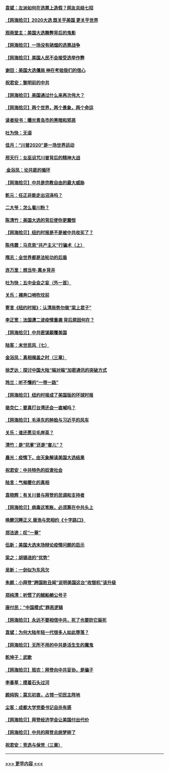 #### [袁斌：左派如何在选票上造假？网友总结七招](../pages/nsc993/n12533180.md?t=11081351) 
#### [【网海拾贝】2020大选 既关乎美国 更关乎世界](../pages/nsc993/n12533161.md?t=11081351) 
#### [观雨堂主：美国大选舞弊背后的鬼影](../pages/nsc993/n12533153.md?t=11081351) 
#### [【网海拾贝】一场没有硝烟的选票战争](../pages/nsc993/n12531883.md?t=11081351) 
#### [【网海拾贝】美国人民不会接受选举作弊](../pages/nsc993/n12528850.md?t=11081351) 
#### [谢田：美国大选僵局 神在考验我们的信心](../pages/nsc993/n12527932.md?t=11081351) 
#### [祝君安：黎明前的中共](../pages/nsc993/n12524071.md?t=11081351) 
#### [【网海拾贝】美国通过什么来再次伟大？](../pages/nsc993/n12523844.md?t=11081351) 
#### [【网海拾贝】两个世界，两个景象，两个命运](../pages/nsc993/n12521419.md?t=11081351) 
#### [读者投书：曝光青岛市的黑暗和邪恶](../pages/nsc993/n12520988.md?t=11081351) 
#### [吐为快：无语](../pages/nsc993/n12518588.md?t=11081351) 
#### [佳月：“川普2020”是一场世界运动](../pages/nsc993/n12518581.md?t=11081351) 
#### [邢天行：女巫诅咒川普背后的精神大战](../pages/nsc993/n12517257.md?t=11081351) 
#### [ 金浴凤：论共匪的循环](../pages/nsc993/n12517133.md?t=11081351) 
#### [【网海拾贝】中共是宗教自由的最大威胁](../pages/nsc993/n12516879.md?t=11081351) 
#### [乾元：任正非能走出沼泽吗？](../pages/nsc993/n12515831.md?t=11081351) 
#### [二大爷：怎么看川粉？](../pages/nsc993/n12515820.md?t=11081351) 
#### [陈清竹：美国大选的背后使你更震惊](../pages/nsc993/n12515589.md?t=11081351) 
#### [【网海拾贝】纽约时报是不是被中共收买了？](../pages/nsc993/n12515122.md?t=11081351) 
#### [陈伟霆：马克思“共产主义”行骗术（上）](../pages/nsc993/n12510217.md?t=11081351) 
#### [隋志：全世界都是法轮功的后盾](../pages/nsc993/n12510636.md?t=11081351) 
#### [连万里：想当年‧离乡背井](../pages/nsc993/n12510623.md?t=11081351) 
#### [吐为快：五中全会之妄（外一首）](../pages/nsc993/n12510470.md?t=11081351) 
#### [关乐：裸奔口哨吹坟前](../pages/nsc993/n12510403.md?t=11081351) 
#### [寄言《纽约时报》：认清局势勿做“梁上君子”](../pages/nsc993/n12510042.md?t=11081351) 
#### [李正宽：法国遭二波疫情重袭 背后原因何在？](../pages/nsc993/n12509971.md?t=11081351) 
#### [【网海拾贝】中共密谋颠覆美国](../pages/nsc993/n12509816.md?t=11081351) 
#### [陆客：末世民风（七）](../pages/nsc993/n12507822.md?t=11081351) 
#### [金浴凤：真相揭盖之时（三章）](../pages/nsc993/n12507804.md?t=11081351) 
#### [徐芝达：探讨中国大陆“端对端”加密通讯的突破方式](../pages/nsc993/n12507682.md?t=11081351) 
#### [玲兰：听不懂的“一带一路”](../pages/nsc993/n12507669.md?t=11081351) 
#### [【网海拾贝】纽约时报成了美国版的环球时报](../pages/nsc993/n12507053.md?t=11081351) 
#### [骆克仁：要真打台湾还会一直喊吗？](../pages/nsc993/n12506843.md?t=11081351) 
#### [【网海拾贝】毛泽东的肿脸与习近平的风车](../pages/nsc993/n12504537.md?t=11081351) 
#### [关乐：谁还愿见毛岸英？](../pages/nsc993/n12503866.md?t=11081351) 
#### [清竹：是“坑爹”还是“害儿”？](../pages/nsc993/n12503034.md?t=11081351) 
#### [晨光：疫情下，由天象解读美国大选结果](../pages/nsc993/n12502536.md?t=11081351) 
#### [祝君安：中共特色的奴隶社会](../pages/nsc993/n12501529.md?t=11081351) 
#### [陆言：气候暖化的真相](../pages/nsc993/n12501183.md?t=11081351) 
#### [袁晓辉：有关川普与拜登的民调和支持者](../pages/nsc993/n12500433.md?t=11081351) 
#### [【网海拾贝】病毒这笔账，必须算在中共头上](../pages/nsc993/n12500320.md?t=11081351) 
#### [唤醒沉睡正义 唐浩与您相约《十字路口》](../pages/nsc993/n12497980.md?t=11081351) 
#### [郑法途：叹“一尊”](../pages/nsc993/n12498837.md?t=11081351) 
#### [伍新：美国大选末场辩论疫情问题的启示](../pages/nsc993/n12498829.md?t=11081351) 
#### [梁之：胡锡进的“优势”](../pages/nsc993/n12498780.md?t=11081351) 
#### [吴新：一剑似为东风欠](../pages/nsc993/n12498772.md?t=11081351) 
#### [朱颜：小拜登“跨国败丑闻”说明美国这台“收银机”该升级](../pages/nsc993/n12498731.md?t=11081351) 
#### [郑纯清：听惯了的贼船艄公号子](../pages/nsc993/n12498721.md?t=11081351) 
#### [唐付民：“中国模式”罪恶逻辑](../pages/nsc993/n12498310.md?t=11081351) 
#### [【网海拾贝】永远不要相信中共，死了也要防它装死](../pages/nsc993/n12498162.md?t=11081351) 
#### [袁斌：为何大陆年轻一代很多人如此堕落？](../pages/nsc993/n12495696.md?t=11081351) 
#### [【网海拾贝】无所不用的中共是活生生的魔鬼](../pages/nsc993/n12495621.md?t=11081351) 
#### [乾坤子：武歌](../pages/nsc993/n12493391.md?t=11081351) 
#### [【网海拾贝】班农：拜登向中共妥协，是骗子](../pages/nsc993/n12492877.md?t=11081351) 
#### [李春草：摸着石头过河](../pages/nsc993/n12491121.md?t=11081351) 
#### [颜纯钩：莫忘初衷，占领一切民主阵地](../pages/nsc993/n12490965.md?t=11081351) 
#### [尘客：成都大学党委书记自杀有感](../pages/nsc993/n12490950.md?t=11081351) 
#### [【网海拾贝】拜登经济学会让美国付出代价](../pages/nsc993/n12489662.md?t=11081351) 
#### [【网海拾贝】中共的拜登总统梦碎了](../pages/nsc993/n12487896.md?t=11081351) 
#### [祝君安：竞选与保党（三章）](../pages/nsc993/n12487258.md?t=11081351) 

----
#### [ >>> 更早内容 <<< ](../indexes/nsc993-earlier.md)
